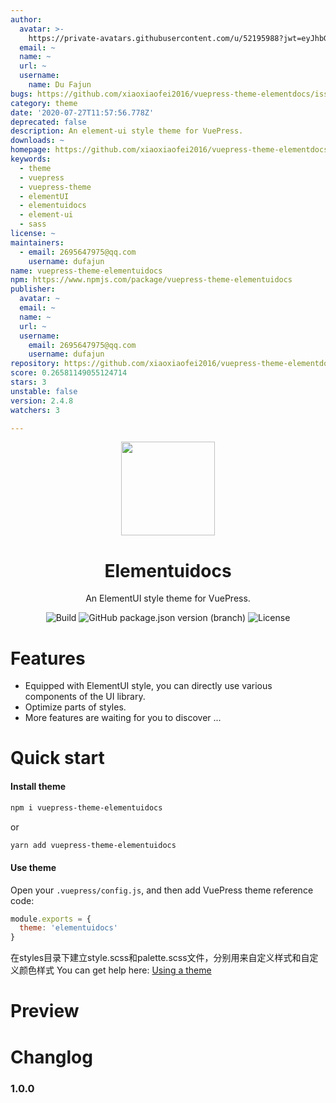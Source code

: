 ```yaml
---
author:
  avatar: >-
    https://private-avatars.githubusercontent.com/u/52195988?jwt=eyJhbGciOiJIUzI1NiIsInR5cCI6IkpXVCJ9.eyJpc3MiOiJnaXRodWIuY29tIiwiYXVkIjoicmF3LmdpdGh1YnVzZXJjb250ZW50LmNvbSIsImtleSI6ImtleTEiLCJleHAiOjE3MzQ2NzM2MjAsIm5iZiI6MTczNDY3MjQyMCwicGF0aCI6Ii91LzUyMTk1OTg4In0.UJlIBrkw48wgvo23KrgfSsWSbKETHrnWGK-rcr-Mf-A&v=4
  email: ~
  name: ~
  url: ~
  username:
    name: Du Fajun
bugs: https://github.com/xiaoxiaofei2016/vuepress-theme-elementdocs/issues
category: theme
date: '2020-07-27T11:57:56.778Z'
deprecated: false
description: An element-ui style theme for VuePress.
downloads: ~
homepage: https://github.com/xiaoxiaofei2016/vuepress-theme-elementdocs#readme
keywords:
  - theme
  - vuepress
  - vuepress-theme
  - elementUI
  - elementuidocs
  - element-ui
  - sass
license: ~
maintainers:
  - email: 2695647975@qq.com
    username: dufajun
name: vuepress-theme-elementuidocs
npm: https://www.npmjs.com/package/vuepress-theme-elementuidocs
publisher:
  avatar: ~
  email: ~
  name: ~
  url: ~
  username:
    email: 2695647975@qq.com
    username: dufajun
repository: https://github.com/xiaoxiaofei2016/vuepress-theme-elementdocs
score: 0.26581149055124714
stars: 3
unstable: false
version: 2.4.8
watchers: 3

---
```


<div align="center"><img src="https://t9.baidu.com/it/u=3528916773,3720315611&fm=193" height = "150" /></div>

<h1 align="center">Elementuidocs</h1>

<div align="center">

An ElementUI style theme for VuePress.

</div>

<div align="center">

![Build](https://img.shields.io/badge/build-passing-brightgreen?style=flat-square) ![GitHub package.json version (branch)](https://img.shields.io/github/package-json/v/zpfz/vuepress-theme-antdocs?style=flat-square) ![License](https://img.shields.io/github/license/zpfz/vuepress-theme-antdocs?style=flat-square)

</div>

# Features
- Equipped with ElementUI style, you can directly use various components of the UI library.
- Optimize parts of styles.
- More features are waiting for you to discover ...

# Quick start

#### Install theme

```sh
npm i vuepress-theme-elementuidocs
```
or
```sh
yarn add vuepress-theme-elementuidocs
```

#### Use theme  

Open your `.vuepress/config.js`, and then add VuePress theme reference code:
```js
module.exports = {
  theme: 'elementuidocs'
}
```
在styles目录下建立style.scss和palette.scss文件，分别用来自定义样式和自定义颜色样式
You can get help here: [Using a theme](https://vuepress.vuejs.org/theme/using-a-theme.html#theme-shorthand)

# Preview

<!-- <p align="center"><img src="https://s2.ax1x.com/2020/02/28/3B3lOf.png"/></p> -->

# Changlog

### 1.0.0

